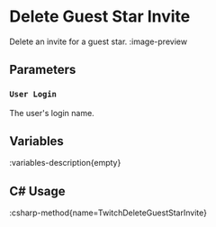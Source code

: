 # Delete Guest Star Invite
Delete an invite for a guest star.
:image-preview

## Parameters
### `User Login`
The user's login name.

## Variables
:variables-description{empty}

## C# Usage
:csharp-method{name=TwitchDeleteGuestStarInvite}